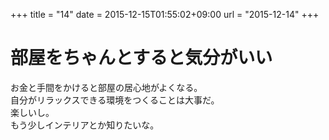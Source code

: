 +++
title = "14"
date = 2015-12-15T01:55:02+09:00
url = "2015-12-14"
+++

部屋をちゃんとすると気分がいい
===
お金と手間をかけると部屋の居心地がよくなる。  
自分がリラックスできる環境をつくることは大事だ。  
楽しいし。  
もう少しインテリアとか知りたいな。
